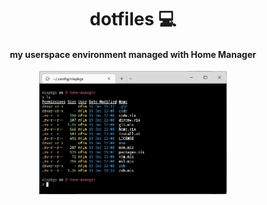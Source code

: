 <div align=center>

# dotfiles 💻

#### my userspace environment managed with Home Manager

<img src=screenshot.png width=300px>
</div>
